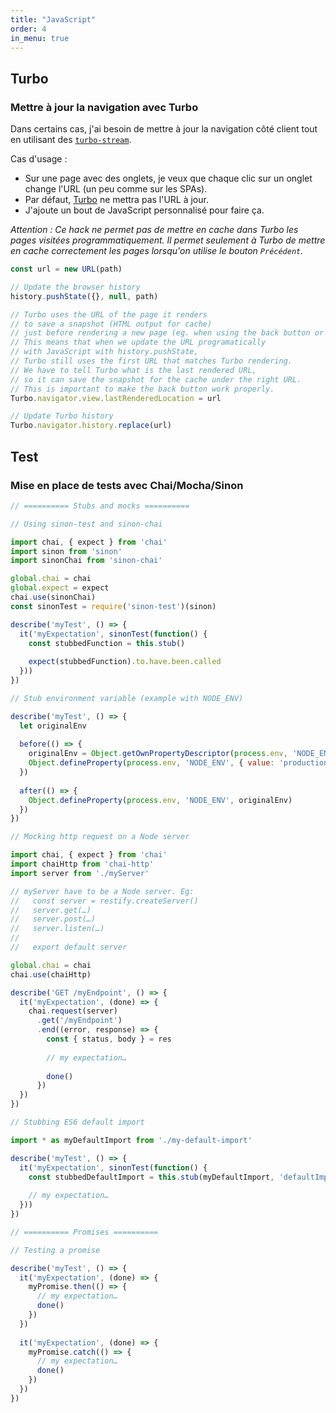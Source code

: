 ```yaml
---
title: "JavaScript"
order: 4
in_menu: true
---
```

## Turbo

### Mettre à jour la navigation avec Turbo

Dans certains cas, j'ai besoin de mettre à jour la navigation côté client tout en utilisant des [`turbo-stream`](https://turbo.hotwired.dev/reference/streams). 

Cas d'usage : 
- Sur une page avec des onglets, je veux que chaque clic sur un onglet change l'URL (un peu comme sur les SPAs).
- Par défaut, [Turbo](https://github.com/hotwired/turbo/tree/c207f5b25758e4a084e8ae42e49712b91cf37114) ne mettra pas l'URL à jour.
- J'ajoute un bout de JavaScript personnalisé pour faire ça.

_Attention : Ce hack ne permet pas de mettre en cache dans Turbo les pages visitées programmatiquement. Il permet seulement à Turbo de mettre en cache correctement les pages lorsqu'on utilise le bouton `Précédent`._

```javascript
const url = new URL(path)

// Update the browser history
history.pushState({}, null, path) 

// Turbo uses the URL of the page it renders 
// to save a snapshot (HTML output for cache) 
// just before rendering a new page (eg. when using the back button or loading an entire new page)
// This means that when we update the URL programatically
// with JavaScript with history.pushState,
// Turbo still uses the first URL that matches Turbo rendering.
// We have to tell Turbo what is the last rendered URL,
// so it can save the snapshot for the cache under the right URL.
// This is important to make the back button work properly.
Turbo.navigator.view.lastRenderedLocation = url

// Update Turbo history
Turbo.navigator.history.replace(url)
```

## Test

### Mise en place de tests avec Chai/Mocha/Sinon

```javascript
// ========== Stubs and mocks ==========

// Using sinon-test and sinon-chai

import chai, { expect } from 'chai'
import sinon from 'sinon'
import sinonChai from 'sinon-chai'

global.chai = chai
global.expect = expect
chai.use(sinonChai)
const sinonTest = require('sinon-test')(sinon)

describe('myTest', () => {
  it('myExpectation', sinonTest(function() {
    const stubbedFunction = this.stub()
    
    expect(stubbedFunction).to.have.been.called
  }))
})

// Stub environment variable (example with NODE_ENV)

describe('myTest', () => {
  let originalEnv
  
  before(() => {
    originalEnv = Object.getOwnPropertyDescriptor(process.env, 'NODE_ENV')
    Object.defineProperty(process.env, 'NODE_ENV', { value: 'production' })
  })
  
  after(() => {
    Object.defineProperty(process.env, 'NODE_ENV', originalEnv)
  })
})

// Mocking http request on a Node server

import chai, { expect } from 'chai'
import chaiHttp from 'chai-http'
import server from './myServer'

// myServer have to be a Node server. Eg: 
//   const server = restify.createServer()
//   server.get(…)
//   server.post(…)
//   server.listen(…)
//   
//   export default server

global.chai = chai
chai.use(chaiHttp)

describe('GET /myEndpoint', () => {
  it('myExpectation', (done) => {
    chai.request(server)
      .get('/myEndpoint')
      .end((error, response) => {
        const { status, body } = res
        
        // my expectation…
        
        done()
      })
  })
})

// Stubbing ES6 default import

import * as myDefaultImport from './my-default-import'

describe('myTest', () => {
  it('myExpectation', sinonTest(function() {
    const stubbedDefaultImport = this.stub(myDefaultImport, 'defaultImportFunction')
    
    // my expectation…
  }))
})

// ========== Promises ==========

// Testing a promise

describe('myTest', () => {
  it('myExpectation', (done) => {
    myPromise.then(() => {
      // my expectation…
      done()
    })
  })
  
  it('myExpectation', (done) => {
    myPromise.catch(() => {
      // my expectation…
      done()
    })
  })
})
``` 